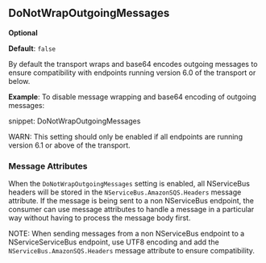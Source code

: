 ## DoNotWrapOutgoingMessages

**Optional**

**Default**: `false`

By default the transport wraps and base64 encodes outgoing messages to ensure compatibility with endpoints running version 6.0 of the transport or below.

**Example**: To disable message wrapping and base64 encoding of outgoing messages:

snippet: DoNotWrapOutgoingMessages

WARN: This setting should only be enabled if all endpoints are running version 6.1 or above of the transport.

### Message Attributes

When the `DoNotWrapOutgoingMessages` setting is enabled, all NServiceBus headers will be stored in the `NServiceBus.AmazonSQS.Headers` message attribute.
If the message is being sent to a non NServiceBus endpoint, the consumer can use message attributes to handle a message in a particular way without having to process the message body first.

NOTE: When sending messages from a non NServiceBus endpoint to a NServiceServiceBus endpoint, use UTF8 encoding and add the `NServiceBus.AmazonSQS.Headers` message attribute to ensure compatibility.
